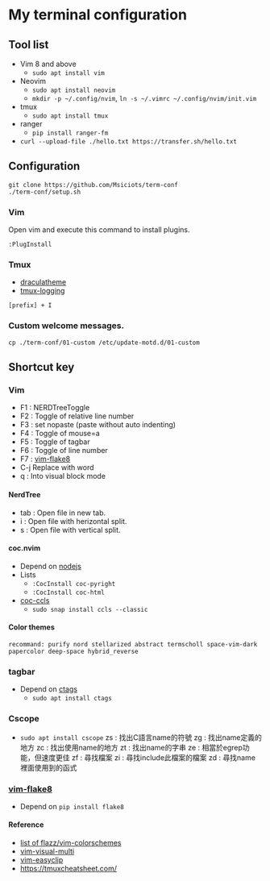 # My terminal configuration
## Tool list
- Vim 8 and above
    - `sudo apt install vim`
- Neovim
    - `sudo apt install neovim`
    - `mkdir -p ~/.config/nvim`, `ln -s ~/.vimrc ~/.config/nvim/init.vim`
- tmux
    - `sudo apt install tmux`
- ranger
    - `pip install ranger-fm`
- `curl --upload-file ./hello.txt https://transfer.sh/hello.txt`
## Configuration
```
git clone https://github.com/Msiciots/term-conf
./term-conf/setup.sh
```
### Vim
Open vim and execute this command to install plugins.
```
:PlugInstall
```
### Tmux
- [draculatheme](https://draculatheme.com/tmux)
- [tmux-logging](https://github.com/tmux-plugins/tmux-logging)
```
[prefix] + I
```
### Custom welcome messages.
```
cp ./term-conf/01-custom /etc/update-motd.d/01-custom
```
## Shortcut key
### Vim
- F1 : NERDTreeToggle
- F2 : Toggle of relative line number 
- F3 : set nopaste (paste without auto indenting)
- F4 : Toggle of mouse=a
- F5 : Toggle of tagbar
- F6 : Toggle of line number
- F7 : [vim-flake8](https://github.com/nvie/vim-flake8)
- C-j Replace with word
- q : Into visual block mode

#### NerdTree
- tab : Open file in new tab.
- i : Open file with herizontal split.
- s : Open file with vertical split.
#### coc.nvim
- Depend on [nodejs](https://nodejs.org/)
- Lists
    - `:CocInstall coc-pyright`
    - `:CocInstall coc-html`
- [coc-ccls](https://github.com/Maxattax97/coc-ccls)
    - `sudo snap install ccls --classic`
#### Color themes
    recommand: purify nord stellarized abstract termscholl space-vim-dark papercolor deep-space hybrid_reverse
### tagbar
- Depend on [ctags](https://github.com/universal-ctags/ctags)
    - `sudo apt install ctags`
### Cscope
- `sudo apt install cscope`
zs : 找出C語言name的符號
zg : 找出name定義的地方
zc : 找出使用name的地方
zt : 找出name的字串
ze : 相當於egrep功能，但速度更佳
zf : 尋找檔案
zi : 尋找include此檔案的檔案
zd : 尋找name裡面使用到的函式

### [vim-flake8](https://github.com/nvie/vim-flake8)
- Depend on `pip install flake8`
#### Reference
- [list of flazz/vim-colorschemes](https://github.com/flazz/vim-colorschemes/tree/master/colors)
- [vim-visual-multi](https://github.com/mg979/vim-visual-multi)
- [vim-easyclip](https://github.com/svermeulen/vim-easyclip)
- https://tmuxcheatsheet.com/
